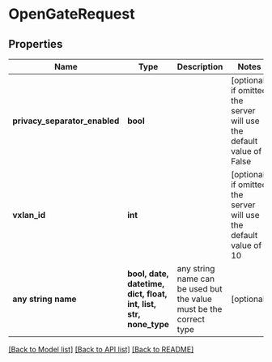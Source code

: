 # OpenGateRequest


## Properties
Name | Type | Description | Notes
------------ | ------------- | ------------- | -------------
**privacy_separator_enabled** | **bool** |  | [optional]  if omitted the server will use the default value of False
**vxlan_id** | **int** |  | [optional]  if omitted the server will use the default value of 10
**any string name** | **bool, date, datetime, dict, float, int, list, str, none_type** | any string name can be used but the value must be the correct type | [optional]

[[Back to Model list]](../README.md#documentation-for-models) [[Back to API list]](../README.md#documentation-for-api-endpoints) [[Back to README]](../README.md)



